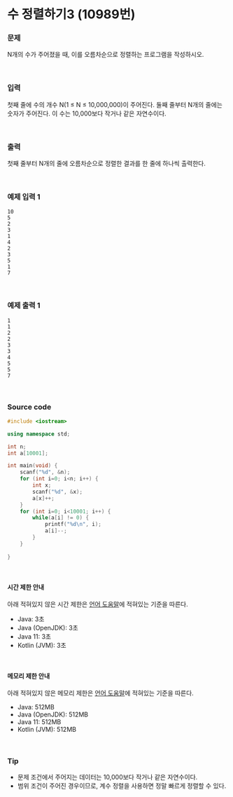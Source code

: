 # 수 정렬하기3 (10989번)

### 문제

N개의 수가 주어졌을 때, 이를 오름차순으로 정렬하는 프로그램을 작성하시오.

<br/>

### 입력

첫째 줄에 수의 개수 N(1 ≤ N ≤ 10,000,000)이 주어진다. 둘째 줄부터 N개의 줄에는 숫자가 주어진다. 이 수는 10,000보다 작거나 같은 자연수이다.

<br/>

### 출력

첫째 줄부터 N개의 줄에 오름차순으로 정렬한 결과를 한 줄에 하나씩 출력한다.

<br/>

### 예제 입력 1

```
10
5
2
3
1
4
2
3
5
1
7
```

<br/>

### 예제 출력 1

```
1
1
2
2
3
3
4
5
5
7
```

<br/>

### Source code

```c++
#include <iostream>

using namespace std;

int n;
int a[10001];

int main(void) {
	scanf("%d", &n);
	for (int i=0; i<n; i++) {
		int x;
		scanf("%d", &x);
		a[x]++;
	}
	for (int i=0; i<10001; i++) {
		while(a[i] != 0) {
			printf("%d\n", i);
			a[i]--;
		}
	}
	
}
```

<br/>

#### 시간 제한 안내

아래 적혀있지 않은 시간 제한은 [언어 도움말](https://www.acmicpc.net/help/language)에 적혀있는 기준을 따른다.

- Java: 3초
- Java (OpenJDK): 3초
- Java 11: 3초
- Kotlin (JVM): 3초

<br/>

#### 메모리 제한 안내

아래 적혀있지 않은 메모리 제한은 [언어 도움말](https://www.acmicpc.net/help/language)에 적혀있는 기준을 따른다.

- Java: 512MB
- Java (OpenJDK): 512MB
- Java 11: 512MB
- Kotlin (JVM): 512MB

<br/>

### Tip

* 문제 조건에서 주어지는 데이터는 10,000보다 작거나 같은 자연수이다.
* 범위 조건이 주어진 경우이므로, 계수 정렬을 사용하면 정말 빠르게 정렬할 수 있다.